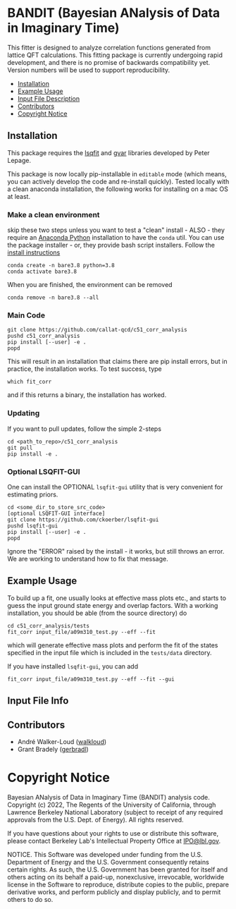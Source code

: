 # BANDIT (Bayesian ANalysis of Data in Imaginary Time)

This fitter is designed to analyze correlation functions generated from lattice QFT calculations.  This fitting package is currently undergoing rapid development, and there is no promise of backwards compatibility yet.  Version numbers will be used to support reproducibility.

- [Installation](#installation)
- [Example Usage](#example-usage)
- [Input File Description](#input-file-info)
- [Contributors](#contributors)
- [Copyright Notice](#copyright-notice)

## Installation
This package requires the [lsqfit](https://github.com/gplepage/lsqfit) and [gvar](https://github.com/gplepage/gvar) libraries developed by Peter Lepage.

This package is now locally pip-installable in `editable` mode (which means, you can actively develop the code and re-install quickly).  Tested locally with a clean anaconda installation, the following works for installing on a mac OS at least.

### Make a clean environment
skip these two steps unless you want to test a "clean" install - ALSO - they require an [Anaconda Python](https://www.anaconda.com) installation to have the `conda` util.  You can use the package installer - or, they provide bash script installers.  Follow the [install instructions](https://docs.anaconda.com/anaconda/install/mac-os/)
```
conda create -n bare3.8 python=3.8
conda activate bare3.8
```
When you are finished, the environment can be removed
```
conda remove -n bare3.8 --all
```

### Main Code
```
git clone https://github.com/callat-qcd/c51_corr_analysis
pushd c51_corr_analysis
pip install [--user] -e .
popd
```
This will result in an installation that claims there are pip install errors, but in practice, the installation works.  To test success, type
```
which fit_corr
```
and if this returns a binary, the installation has worked.

### Updating
If you want to pull updates, follow the simple 2-steps
```
cd <path_to_repo>/c51_corr_analysis
git pull
pip install -e .
```

### Optional LSQFIT-GUI
One can install the OPTIONAL `lsqfit-gui` utility that is very convenient for estimating priors.
```
cd <some_dir_to_store_src_code>
[optional LSQFIT-GUI interface]
git clone https://github.com/ckoerber/lsqfit-gui
pushd lsqfit-gui
pip install [--user] -e .
popd
```
Ignore the "ERROR" raised by the install - it works, but still throws an error.  We are working to understand how to fix that message.

## Example Usage

To build up a fit, one usually looks at effective mass plots etc., and starts to guess the input ground state energy and overlap factors.  With a working installation, you should be able (from the source directory) do
```
cd c51_corr_analysis/tests
fit_corr input_file/a09m310_test.py --eff --fit
```
which will generate effective mass plots and perform the fit of the states specified in the input file which is included in the `tests/data` directory.

If you have installed `lsqfit-gui`, you can add
```
fit_corr input_file/a09m310_test.py --eff --fit --gui
```


## Input File Info


## Contributors

- André Walker-Loud ([walkloud](https://github.com/walkloud))
- Grant Bradely ([gerbradl](https://github.com/gerbradl))

# Copyright Notice


Bayesian ANalysis of Data in Imaginary Time (BANDIT) analysis code.
Copyright (c) 2022, The Regents of the University of California, through
Lawrence Berkeley National Laboratory (subject to receipt of any required
approvals from the U.S. Dept. of Energy). All rights reserved.

If you have questions about your rights to use or distribute this software,
please contact Berkeley Lab's Intellectual Property Office at
IPO@lbl.gov.

NOTICE.  This Software was developed under funding from the U.S. Department
of Energy and the U.S. Government consequently retains certain rights.  As
such, the U.S. Government has been granted for itself and others acting on
its behalf a paid-up, nonexclusive, irrevocable, worldwide license in the
Software to reproduce, distribute copies to the public, prepare derivative
works, and perform publicly and display publicly, and to permit others to do so.
